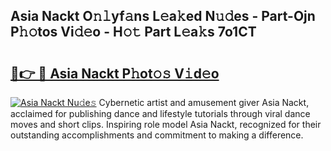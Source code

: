## Asia Nackt O𝚗𝚕yf𝚊ns L𝚎a𝚔ed N𝚞𝚍es - Part-Ojn P𝚑𝚘tos Vi𝚍𝚎o - H𝚘𝚝 Part L𝚎a𝚔s 7o1CT

# <h2><a href="http://kf8jujh.oniu.top/?m=Asia+Nackt">🔗👉 🔴 Asia Nackt P𝚑ot𝚘𝚜 V𝚒d𝚎o</a></h2>

[![Asia Nackt Nu𝚍e𝚜](https://i.imgur.com/0qMVB7G.gif)](http://kf8jujh.oniu.top/?m=Asia+Nackt)
Cybernetic artist and amusement giver Asia Nackt, acclaimed for publishing dance and lifestyle tutorials through viral dance moves and short clips. Inspiring role model Asia Nackt, recognized for their outstanding accomplishments and commitment to making a difference.  

